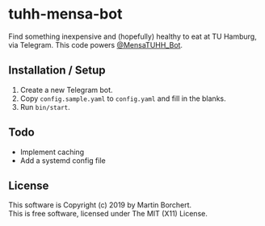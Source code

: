# tuhh-mensa-bot

Find something inexpensive and (hopefully) healthy to eat at TU Hamburg,
via Telegram. This code powers [@MensaTUHH_Bot][tg-link].

[tg-link]: https://t.me/MensaTUHH_Bot

## Installation / Setup

1. Create a new Telegram bot.
2. Copy `config.sample.yaml` to `config.yaml` and fill in the blanks.
3. Run `bin/start`.

## Todo

- Implement caching
- Add a systemd config file

## License

This software is Copyright (c) 2019 by Martin Borchert.  
This is free software, licensed under The MIT (X11) License.
